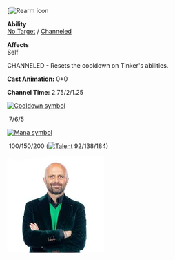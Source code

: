 [![Rearm icon](https://static.wikia.nocookie.net/dota2_gamepedia/images/c/cd/Rearm_icon.png/revision/latest?cb=20111006074052)

**Ability**  
[No Target](https://dota2.fandom.com/wiki/Abilities#No_Target "Abilities") / [Channeled](https://dota2.fandom.com/wiki/Channeled "Channeled")

**Affects**  
Self

CHANNELED - Resets the cooldown on Tinker's abilities.

**[Cast Animation](https://dota2.fandom.com/wiki/Cast_Animation "Cast Animation"):** 0+0

**Channel Time:** 2.75/2/1.25

[![Cooldown symbol](https://static.wikia.nocookie.net/dota2_gamepedia/images/b/b7/Cooldown_symbol.png/revision/latest?cb=20180323111726)](https://dota2.fandom.com/wiki/Cooldown "Cooldown")

 7/6/5

[![Mana symbol](https://static.wikia.nocookie.net/dota2_gamepedia/images/f/f3/Mana_symbol.png/revision/latest?cb=20180323111807)](https://dota2.fandom.com/wiki/Mana "Mana")

 100/150/200 ([![Talent](https://static.wikia.nocookie.net/dota2_gamepedia/images/c/cd/Talent_tree_symbol.png/revision/latest/scale-to-width-down/17?cb=20230824194818)](https://dota2.fandom.com/wiki/Talents "Talent") 92/138/184)

![goat](goat.jpeg)